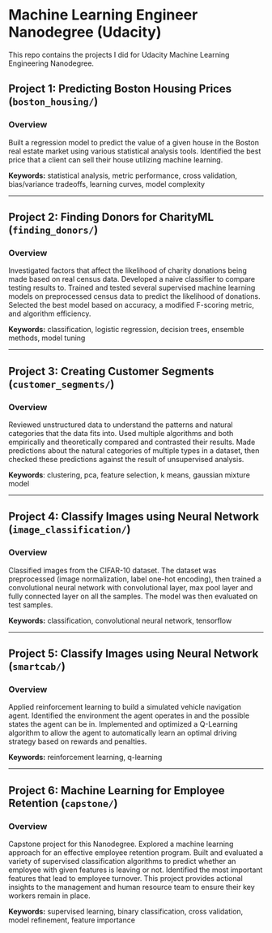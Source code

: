 # Machine Learning Engineer Nanodegree (Udacity) 

This repo contains the projects I did for Udacity Machine Learning Engineering Nanodegree.  

## Project 1: Predicting Boston Housing Prices (`boston_housing/`) 
### Overview 
Built a regression model to predict the value of a given house in the Boston real estate market using various statistical analysis tools. Identified the best price that a client can sell their house utilizing machine learning.   

**Keywords:** statistical analysis, metric performance, cross validation, bias/variance tradeoffs, learning curves, model complexity  

---  

## Project 2: Finding Donors for CharityML (`finding_donors/`) 
### Overview 
Investigated factors that affect the likelihood of charity donations being made based on real census data. Developed a naive classifier to compare testing results to. Trained and tested several supervised machine learning models on preprocessed census data to predict the likelihood of donations. Selected the best model based on accuracy, a modified F-scoring metric, and algorithm efficiency. 

**Keywords:** classification, logistic regression, decision trees, ensemble methods, model tuning 

---  

## Project 3: Creating Customer Segments (`customer_segments/`) 
### Overview 
Reviewed unstructured data to understand the patterns and natural categories that the data fits into. Used multiple algorithms and both empirically and theoretically compared and contrasted their results. Made predictions about the natural categories of multiple types in a dataset, then checked these predictions against the result of unsupervised analysis. 

**Keywords**: clustering, pca, feature selection, k means, gaussian mixture model 

---  

## Project 4: Classify Images using Neural Network (`image_classification/`) 
### Overview 
Classified images from the CIFAR-10 dataset. The dataset was preprocessed (image normalization, label one-hot encoding), then trained a convolutional neural network with convolutional layer, max pool layer and fully connected layer on all the samples. The model was then evaluated on test samples. 

**Keywords:** classification, convolutional neural network, tensorflow 

---  

## Project 5: Classify Images using Neural Network (`smartcab/`) 
### Overview 
Applied reinforcement learning to build a simulated vehicle navigation agent. Identified the environment the agent operates in and the possible states the agent can be in. Implemented and optimized a Q-Learning algorithm to allow the agent to automatically learn an optimal driving strategy based on rewards and penalties. 

**Keywords:** reinforcement learning, q-learning 

---  

## Project 6: Machine Learning for Employee Retention (`capstone/`) 
### Overview 
Capstone project for this Nanodegree. Explored a machine learning approach for an effective employee retention program. Built and evaluated a variety of supervised classification algorithms to predict whether an employee with given features is leaving or not. Identified the most important features that lead to employee turnover. This project provides actional insights to the management and human resource team to ensure their key workers remain in place. 

**Keywords:** supervised learning, binary classification, cross validation, model refinement, feature importance
